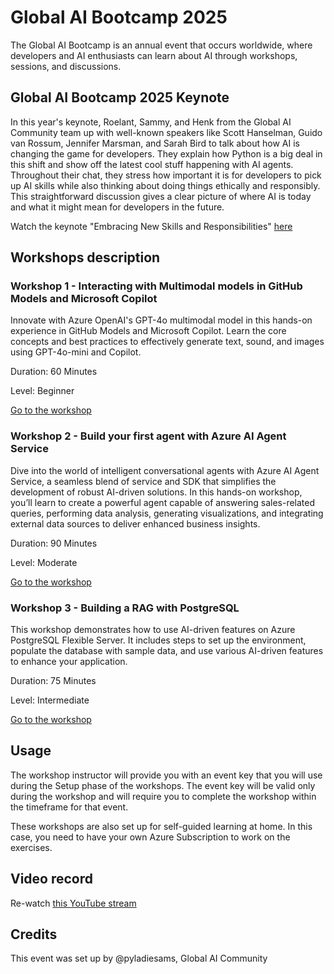# Global AI Bootcamp 2025

The Global AI Bootcamp is an annual event that occurs worldwide, where developers and AI enthusiasts can learn about AI through workshops, sessions, and discussions.

## Global AI Bootcamp 2025 Keynote 

In this year's keynote, Roelant, Sammy, and Henk from the Global AI Community team up with well-known speakers like Scott Hanselman, Guido van Rossum, Jennifer Marsman, and Sarah Bird to talk about how AI is changing the game for developers. They explain how Python is a big deal in this shift and show off the latest cool stuff happening with AI agents. Throughout their chat, they stress how important it is for developers to pick up AI skills while also thinking about doing things ethically and responsibly. This straightforward discussion gives a clear picture of where AI is today and what it might mean for developers in the future.

Watch the keynote "Embracing New Skills and Responsibilities" [here](link)

## Workshops description

### Workshop 1 - Interacting with Multimodal models in GitHub Models and Microsoft Copilot

Innovate with Azure OpenAI's GPT-4o multimodal model in this hands-on experience in GitHub Models and Microsoft Copilot. Learn the core concepts and best practices to effectively generate text, sound, and images using GPT-4o-mini and Copilot.

Duration: 60 Minutes

Level: Beginner

[Go to the workshop](link)

### Workshop 2 - Build your first agent with Azure AI Agent Service

Dive into the world of intelligent conversational agents with Azure AI Agent Service, a seamless blend of service and SDK that simplifies the development of robust AI-driven solutions. In this hands-on workshop, you’ll learn to create a powerful agent capable of answering sales-related queries, performing data analysis, generating visualizations, and integrating external data sources to deliver enhanced business insights.

Duration: 90 Minutes

Level: Moderate

[Go to the workshop](link)

### Workshop 3 - Building a RAG with PostgreSQL

This workshop demonstrates how to use AI-driven features on Azure PostgreSQL Flexible Server. It includes steps to set up the environment, populate the database with sample data, and use various AI-driven features to enhance your application.

Duration: 75 Minutes

Level: Intermediate

[Go to the workshop](link)

## Usage 

The workshop instructor will provide you with an event key that you will use during the Setup phase of the workshops. The event key will be valid only during the workshop and will require you to complete the workshop within the timeframe for that event.

These workshops are also set up for self-guided learning at home. In this case, you need to have your own Azure Subscription to work on the exercises. 

## Video record
Re-watch [this YouTube stream](link)

## Credits
This event was set up by @pyladiesams, Global AI Community
